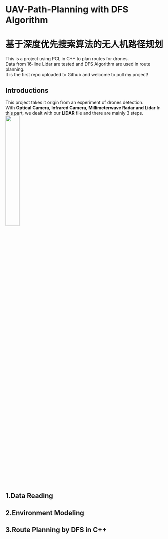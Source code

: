 # UAV-Path-Planning with DFS Algorithm
# 基于深度优先搜索算法的无人机路径规划
This is a project using PCL in C++ to plan routes for drones.  
Data from 16-line Lidar are tested and DFS Algorithm are used in route planning.  
It is the first repo uploaded to Github and welcome to pull my project!  

## Introductions
This project takes it origin from an experiment of drones detection.  
With **Optical Camera, Infrared Camera, Millimeterwave Radar and Lidar**
In this part, we dealt with our **LIDAR** file and there are mainly 3 steps.
<img src="https://github.com/nmq45698/UAV-Path-Planning-/blob/main/%E5%9B%BE1.png" width="30%" height="30%">
## 1.Data Reading

## 2.Environment Modeling

## 3.Route Planning by DFS in C++
